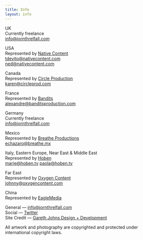 ```yaml
---
title: Info
layout: info
---
```


UK  
Currently freelance  
[info@jornthrelfall.com](mailto:info@jornthrelfall.com)

USA  
Represented by [Native Content](http://nativecontent.com)  
[tdevito@nativecontent.com](mailto:tdevito@nativecontent.com)  
[ned@nativecontent.com](mailto:ned@nativecontent.com)

Canada  
Represented by [Circle Production](http://circleprod.com)  
[karen@circleprod.com](mailto:karen@circleprod.com)  

France  
Represented by [Bandits](http://www.banditsproduction.com)  
[alexandre@banditsproduction.com](mailto:alexandre@banditsproduction.com)

Germany  
Currently freelance  
[info@jornthrelfall.com](mailto:info@jornthrelfall.com)

Mexico  
Represented by [Breathe Productions](http://breathe.mx)  
[echazaro@breathe.mx](mailto:echazaro@breathe.mx)

Italy, Eastern Europe, Near East & Middle East    
Represented by [Hoben](http://hoben.tv)  
[marie@hoben.tv](mailto:marie@hoben.tv) [paola@hoben.tv](mailto:paola@hoben.tv)

Far East    
Represented by [Oxygen Content](http://oxygencontent.com)  
[johnny@oxygencontent.com](mailto:johnny@oxygencontent.com)

China    
Represented by [EagleMedia](http://eaglemedia.tv)  


General — [info@jornthrelfall.com](mailto:info@jornthrelfall.com)   
Social — [Twitter](https://twitter.com/jornthrelfall)  
Site Credit — [Gareth Johns Design + Development](https://www.garethjohnsdesign.com)

All artwork and photography are copyrighted and protected under international copyright laws.